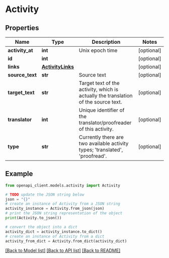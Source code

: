 # Activity


## Properties

Name | Type | Description | Notes
------------ | ------------- | ------------- | -------------
**activity_at** | **int** | Unix epoch time | [optional] 
**id** | **int** |  | [optional] 
**links** | [**ActivityLinks**](ActivityLinks.md) |  | [optional] 
**source_text** | **str** | Source text | [optional] 
**target_text** | **str** | Target text of the activity, which is actually the translation of the source text. | [optional] 
**translator** | **int** | Unique identifier of the translator/proofreader of this activity. | [optional] 
**type** | **str** | Currently there are two available activity types; &#39;translated&#39;, &#39;proofread&#39;. | [optional] 

## Example

```python
from openapi_client.models.activity import Activity

# TODO update the JSON string below
json = "{}"
# create an instance of Activity from a JSON string
activity_instance = Activity.from_json(json)
# print the JSON string representation of the object
print(Activity.to_json())

# convert the object into a dict
activity_dict = activity_instance.to_dict()
# create an instance of Activity from a dict
activity_from_dict = Activity.from_dict(activity_dict)
```
[[Back to Model list]](../README.md#documentation-for-models) [[Back to API list]](../README.md#documentation-for-api-endpoints) [[Back to README]](../README.md)


